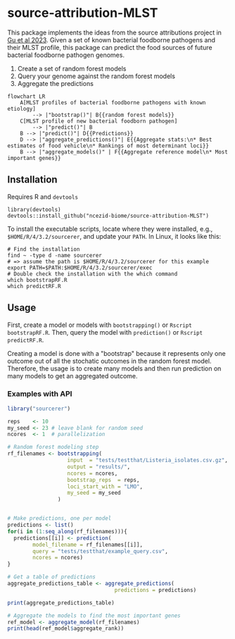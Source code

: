 # source-attribution-MLST

This package implements the ideas from the source attributions project
in [Gu et al 2023](https://doi.org/10.1089/fpd.2023.0046).
Given a set of known bacterial foodborne pathogens and their MLST profile,
this package can predict the food sources of future bacterial foodborne
pathogen genomes.

1. Create a set of random forest models
2. Query your genome against the random forest models
3. Aggregate the predictions

```mermaid
flowchart LR
    A[MLST profiles of bacterial foodborne pathogens with known etiology] 
        --> |"bootstrap()"| B{{random forest models}}  
    C[MLST profile of new bacterial foodborn pathogen]
        --> |"predict()"| B
    B --> |"predict()"| D{{Predictions}}
    D --> |"aggregate_predictions()"| E{{Aggregate stats:\n* Best estimates of food vehicle\n* Rankings of most determinant loci}}
    B --> |"aggregate_models()" | F{{Aggregate reference model\n* Most important genes}}
```

## Installation

Requires R and `devtools`

```shell
library(devtools)
devtools::install_github("ncezid-biome/source-attribution-MLST")
```

To install the executable scripts, locate where they were installed,
e.g., `$HOME/R/4/3.2/sourcerer`, and update your `PATH`.
In Linux, it looks like this:

```shell
# Find the installation
find ~ -type d -name sourcerer
# => assume the path is $HOME/R/4/3.2/sourcerer for this example
export PATH=$PATH:$HOME/R/4/3.2/sourcerer/exec
# Double check the installation with the which command
which bootstrapRF.R
which predictRF.R

```

## Usage

First, create a model or models with `bootstrapping()` or  `Rscript bootstrapRF.R`.
Then, query the model with `prediction()` or `Rscript predictRF.R`.

Creating a model is done with a "bootstrap" because it represents only one
outcome out of all the stochatic outcomes in the random forest model.
Therefore, the usage is to create many models and then run prediction
on many models to get an aggregated outcome.

### Examples with API

```R
library("sourcerer")

reps    <- 10
my_seed <- 23 # leave blank for random seed
ncores  <- 1  # parallelization

# Random forest modeling step
rf_filenames <- bootstrapping(
                   input  = "tests/testthat/Listeria_isolates.csv.gz",
                   output = "results/",
                   ncores = ncores,
                   bootstrap_reps  = reps,
                   loci_start_with = "LMO",
                   my_seed = my_seed
                )


# Make predictions, one per model
predictions <- list()
for(i in (1:seq_along(rf_filenames))){
  predictions[[i]] <- prediction(
        model_filename = rf_filenames[[i]],
        query = "tests/testthat/example_query.csv", 
        ncores = ncores)
}

# Get a table of predictions
aggregate_predictions_table <- aggregate_predictions(
                                  predictions = predictions)

print(aggregate_predictions_table)

# Aggregate the models to find the most important genes
ref_model <- aggregate_model(rf_filenames)
print(head(ref_model$aggregate_rank))

```

